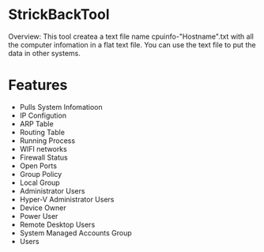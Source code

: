 # StrickBackTool

Overview: This tool createa a text file name cpuinfo-"Hostname".txt with all the computer infomation in a flat text file. You can use the text file to put the data in other systems.

# Features 

- Pulls System Infomatioon 
- IP Configution 
- ARP Table 
- Routing Table 
- Running Process 
- WIFI networks 
- Firewall Status
- Open Ports 
- Group Policy 
- Local Group
- Administrator Users 
- Hyper-V Administrator Users
- Device Owner 
- Power User 
- Remote Desktop Users
- System Managed Accounts Group
- Users 
